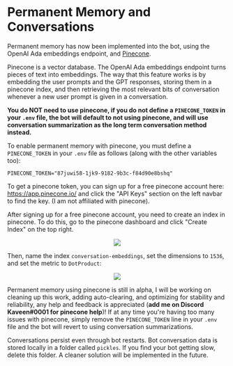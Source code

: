# Permanent Memory and Conversations  
Permanent memory has now been implemented into the bot, using the OpenAI Ada embeddings endpoint, and <a href="https://www.pinecone.io/">Pinecone</a>.  
  
Pinecone is a vector database. The OpenAI Ada embeddings endpoint turns pieces of text into embeddings. The way that this feature works is by embedding the user prompts and the GPT responses, storing them in a pinecone index, and then retrieving the most relevant bits of conversation whenever a new user prompt is given in a conversation.  
  
**You do NOT need to use pinecone, if you do not define a `PINECONE_TOKEN` in your `.env` file, the bot will default to not using pinecone, and will use conversation summarization as the long term conversation method instead.**  
  
To enable permanent memory with pinecone, you must define a `PINECONE_TOKEN` in your `.env` file as follows (along with the other variables too):  
```env  
PINECONE_TOKEN="87juwi58-1jk9-9182-9b3c-f84d90e8bshq"  
```  
  
To get a pinecone token, you can sign up for a free pinecone account here: https://app.pinecone.io/ and click the "API Keys" section on the left navbar to find the key. (I am not affiliated with pinecone).  
  
After signing up for a free pinecone account, you need to create an index in pinecone. To do this, go to the pinecone dashboard and click "Create Index" on the top right.  
  
<center><img src="https://i.imgur.com/L9LXVE0.png"/></center>  
  
Then, name the index `conversation-embeddings`, set the dimensions to `1536`, and set the metric to `DotProduct`:  
  
<center><img src="https://i.imgur.com/zoeLsrw.png"/></center>  
  
Permanent memory using pinecone is still in alpha, I will be working on cleaning up this work, adding auto-clearing, and optimizing for stability and reliability, any help and feedback is appreciated (**add me on Discord Kaveen#0001 for pinecone help**)! If at any time you're having too many issues with pinecone, simply remove the `PINECONE_TOKEN` line in your `.env` file and the bot will revert to using conversation summarizations.  

Conversations persist even through bot restarts. Bot conversation data is stored locally in a folder called `pickles`. If you find your bot getting slow, delete this folder. A cleaner solution will be implemented in the future.